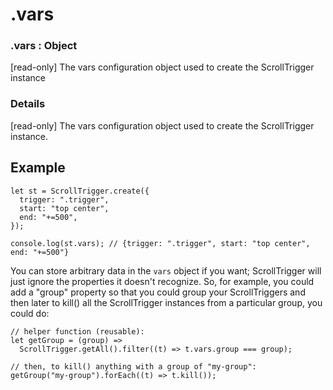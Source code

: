 # .vars

### .vars : Object

\[read-only] The vars configuration object used to create the ScrollTrigger instance

### Details[​](#details "Direct link to Details")

\[read-only] The vars configuration object used to create the ScrollTrigger instance.

## Example[​](#example "Direct link to Example")

```
let st = ScrollTrigger.create({
  trigger: ".trigger",
  start: "top center",
  end: "+=500",
});

console.log(st.vars); // {trigger: ".trigger", start: "top center", end: "+=500"}
```

You can store arbitrary data in the `vars` object if you want; ScrollTrigger will just ignore the properties it doesn't recognize. So, for example, you could add a "group" property so that you could group your ScrollTriggers and then later to kill() all the ScrollTrigger instances from a particular group, you could do:

```
// helper function (reusable):
let getGroup = (group) =>
  ScrollTrigger.getAll().filter((t) => t.vars.group === group);

// then, to kill() anything with a group of "my-group":
getGroup("my-group").forEach((t) => t.kill());
```
